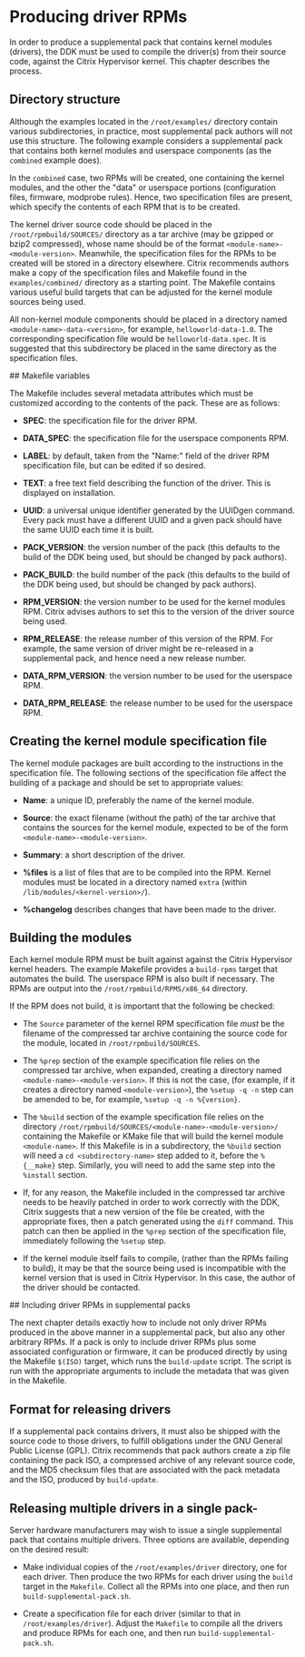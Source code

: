 # Producing driver RPMs

In order to produce a supplemental pack that contains kernel modules
(drivers), the DDK must be used to compile the driver(s) from their
source code, against the Citrix Hypervisor kernel. This chapter describes the
process.

## Directory structure

Although the examples located in the `/root/examples/` directory contain various subdirectories, in practice, most supplemental pack authors will not use this structure.
The following example considers a supplemental pack that contains both kernel modules and userspace components (as the `combined` example does).

In the `combined` case, two RPMs will be created, one containing the kernel modules, and the other the "data" or userspace portions (configuration files, firmware,  modprobe rules).
Hence, two specification files are present, which specify the contents of each RPM that is to be created.

The kernel driver source code should be placed in the `/root/rpmbuild/SOURCES/` directory as a tar archive (may be gzipped or bzip2 compressed), whose name should be of the format `<module-name>-<module-version>`.
Meanwhile, the specification files for the RPMs to be created will be stored in a directory elsewhere.
Citrix recommends authors make a copy of the specification files and Makefile found in the `examples/combined/` directory as a starting point.
The Makefile contains various useful build targets that can be adjusted for the kernel module sources being used.

All non-kernel module components should be placed in a directory named `<module-name>-data-<version>`, for example, `helloworld-data-1.0`.
The corresponding specification file would be `helloworld-data.spec`.
It is suggested that this subdirectory be placed in the same directory as the specification files.

## Makefile variables

The Makefile includes several metadata attributes which must be customized according to the contents of the pack. These are as follows:

-  **SPEC**: the specification file for the driver RPM.

-  **DATA\_SPEC**: the specification file for the userspace components RPM.

-  **LABEL**: by default, taken from the "Name:" field of the driver RPM specification file, but can be edited if so desired.

-  **TEXT**: a free text field describing the function of the driver. This is displayed on installation.

-  **UUID**: a universal unique identifier generated by the UUIDgen command.
    Every pack must have a different UUID and a given pack should have the same UUID each time it is built.

-  **PACK\_VERSION**: the version number of the pack (this defaults to the build of the DDK being used, but should be changed by pack authors).

-  **PACK\_BUILD**: the build number of the pack (this defaults to the build of the DDK being used, but should be changed by pack authors).

-  **RPM\_VERSION**: the version number to be used for the kernel modules RPM. Citrix advises authors to set this to the version of the driver source being used.

-  **RPM\_RELEASE**: the release number of this version of the RPM. For example, the same version of driver might be re-released in a supplemental pack, and hence need a new release number.

-  **DATA\_RPM\_VERSION**: the version number to be used for the userspace RPM.

-  **DATA\_RPM\_RELEASE**: the release number to be used for the userspace RPM.

## Creating the kernel module specification file

The kernel module packages are built according to the instructions in the specification file.
The following sections of the specification file affect the building of a package and should be set to appropriate values:

-  **Name**: a unique ID, preferably the name of the kernel module.

-  **Source**: the exact filename (without the path) of the tar archive that contains the sources for the kernel module, expected to be of the form `<module-name>-<module-version>`.

-  **Summary**: a short description of the driver.

-  **%files** is a list of files that are to be compiled into the RPM.
    Kernel modules must be located in a directory named `extra` (within `/lib/modules/<kernel-version>/`).

-  **%changelog** describes changes that have been made to the driver.

## Building the modules

Each kernel module RPM must be built against against the Citrix Hypervisor kernel headers.
The example Makefile provides a `build-rpms` target that automates the build.
The userspace RPM is also built if necessary.
The RPMs are output into the `/root/rpmbuild/RPMS/x86_64` directory.

If the RPM does not build, it is important that the following be checked:

-  The `Source` parameter of the kernel RPM specification file *must* be the filename of the compressed tar archive containing the source code for the module, located in `/root/rpmbuild/SOURCES`.

-  The `%prep` section of the example specification file relies on the compressed tar archive, when expanded, creating a directory named `<module-name>-<module-version>`.     If this is not the case, (for example, if it creates a directory named `<module-version>`), the `%setup -q -n` step can be amended to be, for example, `%setup -q -n %{version}`.

-  The `%build` section of the example specification file relies on the directory `/root/rpmbuild/SOURCES/<module-name>-<module-version>/` containing the Makefile or KMake file that will build the kernel module `<module-name>`.
    If this Makefile is in a subdirectory, the `%build` section will need a `cd <subdirectory-name>` step added to it, before the `%{__make}` step. Similarly, you will need to add the same step into the `%install` section.

-  If, for any reason, the Makefile included in the compressed tar archive needs to be heavily patched in order to work correctly with the DDK, Citrix suggests that a new version of the file be created, with the appropriate fixes, then a patch generated using the `diff` command.
    This patch can then be applied in the `%prep` section of the specification file, immediately following the `%setup` step.

-  If the kernel module itself fails to compile, (rather than the RPMs failing to build), it may be that the source being used is incompatible with the kernel version that is used in Citrix Hypervisor.
    In this case, the author of the driver should be contacted.

## Including driver RPMs in supplemental packs

The next chapter details exactly how to include not only driver RPMs produced in the above manner in a supplemental pack, but also any other arbitrary RPMs.
If a pack is only to include driver RPMs plus some associated configuration or firmware, it can be produced directly by using the Makefile `$(ISO)` target, which runs the `build-update` script.
The script is run with the appropriate arguments to include the metadata that was given in the Makefile.

## Format for releasing drivers

If a supplemental pack contains drivers, it must also be shipped with the source code to those drivers, to fulfill obligations under the GNU General Public License (GPL).
Citrix recommends that pack authors create a zip file containing the pack ISO, a compressed archive of any relevant source code, and the MD5 checksum files that are associated with the pack metadata and the ISO, produced by `build-update`.

## Releasing multiple drivers in a single pack-

Server hardware manufacturers may wish to issue a single supplemental pack that contains multiple drivers.
Three options are available, depending on the desired result:

-  Make individual copies of the `/root/examples/driver` directory, one for each driver.
    Then produce the two RPMs for each driver using the `build` target in the `Makefile`.
    Collect all the RPMs into one place, and then run `build-supplemental-pack.sh`.

-  Create a specification file for each driver (similar to that in `/root/examples/driver`).
    Adjust the `Makefile` to compile all the drivers and produce RPMs for each one, and then run `build-supplemental-pack.sh`.
